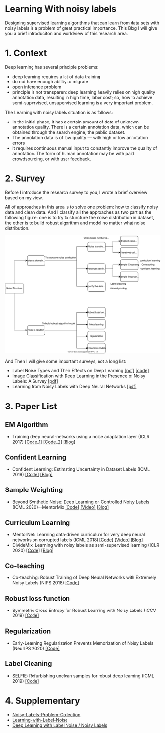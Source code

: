 # Learning With noisy labels
Designing supervised learning algorithms that can learn from data sets with noisy labels is a problem of great practical importance. This Blog I will give you a brief introduciton and worldview of this research area.

# 1. Context
Deep learning has several principle problems: 
- deep learning requires a lot of data training 
- do not have enough ability to migrate 
- open inference problem 
- principle is not transparent deep learning heavily relies on high quality annotation data, resulting in high time, labor cost; 
so, how to achieve semi-supervised, unsupervised learning is a very important problem.

The Learning with noisy labels situation is as follows:

- In the initial phase, it has a certain amount of data of unknown annotation quality. There is a certain annotation data, which can be obtained through the search engine, the public dataset.
- The annotation data is of low quality — with high or low annotation errors
- it requires continuous manual input to constantly improve the quality of annotation. The form of human annotation may be with paid crowdsourcing, or with user feedback.

# 2. Survey
Before I introduce the research survey to you, I wrote a brief overview based on my view.

All of approaches in this area is to solve one problem: how to classify noisy data and clean data. And I classify all the approaches as two part as the following figure: one is to try to sturcture the noise distribution in dataset, the other is to build robust algorithm and model no matter what noise distribution. 

<img src="structure.svg"></img>

And Then I will give some important surveys, not a long list:
- Label Noise Types and Their Effects on Deep Learning [[pdf]](https://arxiv.org/abs/2003.10471) [[code]](https://github.com/gorkemalgan/corrupting_labels_with_distillation)
- Image Classification with Deep Learning in the Presence of Noisy Labels: A Survey [[pdf]](https://arxiv.org/abs/1912.05170)
- Learning from Noisy Labels with Deep Neural Networks [[pdf]](https://arxiv.org/abs/2007.08199)

# 3. Paper List
## EM Algorithm
- Training deep neural-networks using a noise adaptation layer (ICLR 2017) [[Code_1]](https://github.com/udibr/noisy_labels) [[Code_2]](https://github.com/Billy1900/Noise-Adaption-Layer) [[Blog]](https://blog.csdn.net/weixin_42051034/article/details/106809500)

## Confident Learning
- Confident Learning: Estimating Uncertainty in Dataset Labels (ICML 2019) [[Code]](https://github.com/cgnorthcutt/cleanlab) [[Blog]](https://l7.curtisnorthcutt.com/confident-learning)

## Sample Weighting
- Beyond Synthetic Noise: Deep Learning on Controlled Noisy Labels (ICML 2020)--MentorMix [[Code]](http://www.lujiang.info/cnlw.html) [[Video]](https://www.youtube.com/watch?v=xcPyu_N-mEU) [[Blog]](https://zhuanlan.zhihu.com/p/195637841)

## Curriculum Learning
- MentorNet: Learning data-driven curriculum for very deep neural networks on corrupted labels (ICML 2018) [[Code]](https://github.com/google/mentornet) [[Video]](https://vimeo.com/287807927) [[Blog]](https://blog.csdn.net/qq_25011449/article/details/81560353)
- DivideMix: Learning with noisy labels as semi-supervised learning (ICLR 2020) [[Code]]( https://github.com/LiJunnan1992/DivideMix) [[Blog]](https://zhuanlan.zhihu.com/p/174803527)

## Co-teaching
- Co-teaching: Robust Training of Deep Neural Networks with Extremely Noisy Labels (NIPS 2018) [[Code]](https://github.com/bhanML/Co-teaching?utm_source=catalyzex.com)

## Robust loss function
- Symmetric Cross Entropy for Robust Learning with Noisy Labels (ICCV 2019) [[Code]](https://github.com/xingjunm/dimensionality-driven-learning)

## Regularization
- Early-Learning Regularization Prevents Memorization of Noisy Labels (NeurIPS 2020) [[Code]](https://github.com/shengliu66/ELR)

## Label Cleaning
- SELFIE: Refurbishing unclean samples for robust deep learning (ICML 2019) [[Code]](https://github.com/kaist-dmlab/SELFIE)

# 4. Supplementary
- [Noisy-Labels-Problem-Collection](https://github.com/GuokaiLiu/Noisy-Labels-Problem-Collection)
- [Learning-with-Label-Noise](https://github.com/subeeshvasu/Awesome-Learning-with-Label-Noise#github)
- [Deep Learning with Label Noise / Noisy Labels](https://github.com/gorkemalgan/deep_learning_with_noisy_labels_literature)
